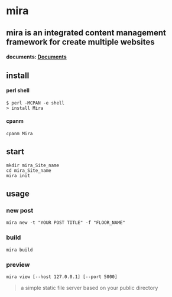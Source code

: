 # mira

## mira is an integrated content management framework for create multiple websites

#### documents: [Documents](https://miraxy.github.io/)

## install

#### perl shell


    $ perl -MCPAN -e shell
    > install Mira


#### cpanm

	cpanm Mira

## start


    mkdir mira_Site_name  
    cd mira_Site_name  
    mira init  


## usage

### new post

    mira new -t "YOUR POST TITLE" -f "FLOOR_NAME"


### build

    mira build


### preview

    mira view [--host 127.0.0.1] [--port 5000]

> a simple static file server based on your public directory

